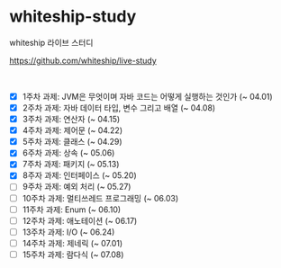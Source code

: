 # whiteship-study
whiteship 라이브 스터디 

https://github.com/whiteship/live-study

<br>


- [X] 1주차 과제: JVM은 무엇이며 자바 코드는 어떻게 실행하는 것인가 (~ 04.01)
- [X] 2주차 과제: 자바 데이터 타입, 변수 그리고 배열 (~ 04.08)
- [X] 3주차 과제: 연산자 (~ 04.15)
- [X] 4주차 과제: 제어문 (~ 04.22)
- [X] 5주차 과제: 클래스 (~ 04.29)
- [X] 6주차 과제: 상속 (~ 05.06)
- [X] 7주차 과제: 패키지 (~ 05.13)
- [X] 8주자 과제: 인터페이스 (~ 05.20)
- [ ] 9주차 과제: 예외 처리 (~ 05.27)
- [ ] 10주차 과제: 멀티쓰레드 프로그래밍 (~ 06.03)
- [ ] 11주차 과제: Enum (~ 06.10)
- [ ] 12주차 과제: 애노테이션 (~ 06.17)
- [ ] 13주차 과제: I/O (~ 06.24)
- [ ] 14주차 과제: 제네릭 (~ 07.01)
- [ ] 15주차 과제: 람다식 (~ 07.08)
